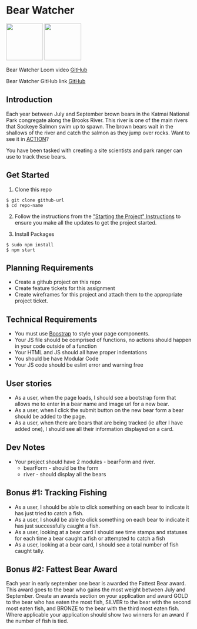 # Bear Watcher
<img src="images/Bear_Watcher_form.JPG" width="100">
<img src="images/Bear_Watcher_River.JPG" width="100">

Bear Watcher Loom video
[GitHub](https://juan-davila-bear-watcher.netlify.app/)

Bear Watcher GitHub link
[GitHub](https://github.com/JuanDavila1101/ASSIGNMENT-Bear-Watcher)

 ## Introduction
Each year between July and September brown bears in the Katmai National Park congregate along the Brooks River.  This river is one of the main rivers that Sockeye Salmon swim up to spawn.  The brown bears wait in the shallows of the river and catch the salmon as they jump over rocks.  Want to see it in [ACTION](https://explore.org/livecams/brown-bears/brown-bear-salmon-cam-brooks-falls)?

You have been tasked with creating a site scientists and park ranger can use to track these bears.

## Get Started

1. Clone this repo
```
$ git clone github-url
$ cd repo-name
```
2. Follow the instructions from the ["Starting the Project" Instructions](https://github.com/nss-nightclass-projects/webpack-template/blob/master/README.md#starting-the-project) to ensure you make all the updates to get the project started.

3. Install Packages

```
$ sudo npm install
$ npm start
```

## Planning Requirements
* Create a github project on this repo
* Create feature tickets for this assignment
* Create wireframes for this project and attach them to the appropriate project ticket.

## Technical Requirements
* You must use [Boostrap](https://getbootstrap.com/) to style your page components.
* Your JS file should be comprised of functions, no actions should happen in your code outside of a function
* Your HTML and JS should all have proper indentations
* You should be have Modular Code
* Your JS code should be eslint error and warning free

## User stories
* As a user, when the page loads, I should see a bootstrap form that allows me to enter in a bear name and image url for a new bear.
* As a user, when I click the submit button on the new bear form a bear should be added to the page.
* As a user, when there are bears that are being tracked (ie after I have added one), I should see all their information displayed on a card.

## Dev Notes
* Your project should have 2 modules - bearForm and river.
  * bearForm - should be the form
  * river - should display all the bears

## Bonus #1: Tracking Fishing
* As a user, I should be able to click something on each bear to indicate it has just tried to catch a fish.
* As a user, I should be able to click something on each bear to indicate it has just successfully caught a fish.
* As a user, looking at a bear card I should see time stamps and statuses for each time a bear caught a fish or attempted to catch a fish
* As a user, looking at a bear card, I should see a total number of fish caught tally.

## Bonus #2: Fattest Bear Award
Each year in early september one bear is awarded the Fattest Bear award.  This award goes to the bear who gains the most weight between July and September.  Create an awards section on your application and award GOLD to the bear who has eaten the most fish, SILVER to the bear with the second most eaten fish, and BRONZE to the bear with the third most eaten fish.  Where applicable your application should show two winners for an award if the number of fish is tied.
